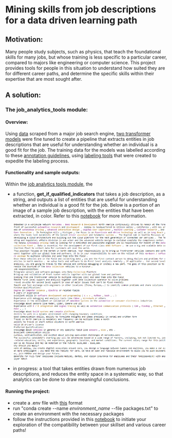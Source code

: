# Mining skills from job descriptions for a data driven learning path



## Motivation:

Many people study subjects, such as physics, that teach the foundational skills for many jobs, but whose training is less specific to a particular career, compared to majors like engineering or computer science. This project provides tools for people in this situation to understand how suited they are for different career paths, and determine the specific skills within their expertise that are most sought after.



## A solution:

### The job_analytics_tools module:

#### Overview: 

Using [data](documentation/data_format_README.ipynb) scraped from a major job search engine, [two transformer models](documentation/ML_models_README.ipynb) were fine tuned to create a pipeline that extracts entities in job descriptions that are useful for understanding whether an individual is a good fit for the job. The training data for the models was labelled according to these [annotation guidelines](documentation/annotation_guidelines.md), using [labeling tools](documentation/labeling_tools_README.md) that were created to expedite the labeling process. 



#### Functionality and sample outputs:

Within the [job analytics tools module](career_fit_tools/job_analytics_tools.py), the 

- a function, **get_if_qualified_indicators** that takes a job description, as a string, and outputs a list of entities that are useful for understanding whether an individual is a good fit for the job. Below is a portion of an image of a sample job description, with the entities that have been extracted, in color. Refer to this [notebook](career_fit_tools/job_analytics_tools_sample_outputs.ipynb) for more information.

  

  ![sample output](career_fit_tools/examples/pictures/sample_output_get_if_qualified_indicators.png)




- in progress: a tool that takes entities drawn from numerous job descriptions, and reduces the entity space in a systematic way, so that analytics can be done to draw meaningful conclusions.

  

#### Running the project: 

- create a .env file with [this](format_of_env_file.txt) format
- run "conda create --name *environment_name* --file packages.txt" to create an environment with the necessary packages 
- follow the instructions provided in this [notebook](career_fit_tools/job_analytics_tools_sample_outputs.ipynb) to initiate your exploration of the compatibility between your skillset and various career paths!

 









